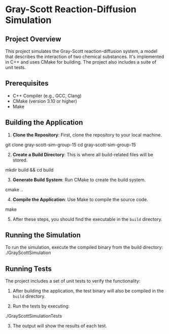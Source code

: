 # Gray-Scott Reaction-Diffusion Simulation

## Project Overview
This project simulates the Gray-Scott reaction-diffusion system, a model that describes the interaction of two chemical substances. It's implemented in C++ and uses CMake for building. The project also includes a suite of unit tests.

## Prerequisites
- C++ Compiler (e.g., GCC, Clang)
- CMake (version 3.10 or higher)
- Make

## Building the Application
1. **Clone the Repository**: First, clone the repository to your local machine.

git clone gray-scott-sim-group-15
cd gray-scott-sim-group-15

2. **Create a Build Directory**: This is where all build-related files will be stored.

mkdir build && cd build

3. **Generate Build System**: Run CMake to create the build system.

cmake ..

4. **Compile the Application**: Use Make to compile the source code.

make

5. After these steps, you should find the executable in the `build` directory.

## Running the Simulation
To run the simulation, execute the compiled binary from the build directory:
./GrayScottSimulation

## Running Tests
The project includes a set of unit tests to verify the functionality:

1. After building the application, the test binary will also be compiled in the `build` directory.

2. Run the tests by executing:

./GrayScottSimulationTests

3. The output will show the results of each test.
